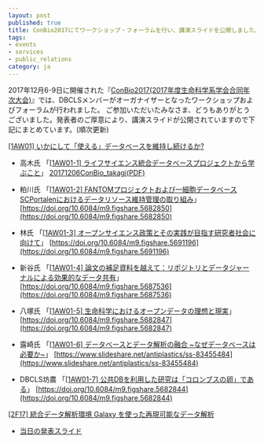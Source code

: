 ```yaml
---
layout: post
published: true
title: ConBio2017にてワークショップ・フォーラムを行い、講演スライドを公開しました。
tags:
- events
- services
- public_relations
category: ja
---
```


2017年12月6-9日に開催された『[ConBio2017(2017年度生命科学系学会合同年次大会)](http://www2.aeplan.co.jp/conbio2017/)』では、DBCLSメンバーがオーガナイザーとなったワークショップおよびフォーラムが行われました。
ご参加いただいたみなさま、どうもありがとうございました。発表者のご厚意により、講演スライドが公開されていますので下記にまとめています。(順次更新)



[[1AW01] いかにして「使える」データベースを維持し続けるか?](https://confit.atlas.jp/guide/events/conbio2017/session/1AW01/advanced)


- 高木氏 「[[1AW01-1] ライフサイエンス統合データベースプロジェクトから学ぶこと](https://confit.atlas.jp/guide/events/conbio2017/subject/1AW01-1/category?cryptoId=)」
[20171206ConBio_takagi(PDF)](http://dbcls.rois.ac.jp/wp-content/uploads/2017/12/20171206ConBio_takagi.pdf)


- 粕川氏 「[[1AW01-2] FANTOMプロジェクトおよび一細胞データベースSCPortalenにおけるデータリソース維持管理の取り組み](https://confit.atlas.jp/guide/events/conbio2017/subject/1AW01-2/category?cryptoId=)」
[https://doi.org/10.6084/m9.figshare.5682850](https://doi.org/10.6084/m9.figshare.5682850)
- 林氏 「[[1AW01-3] オープンサイエンス政策とその実践が目指す研究者社会に向けて](https://confit.atlas.jp/guide/events/conbio2017/subject/1AW01-3/category?cryptoId=)」
[https://doi.org/10.6084/m9.figshare.5691196](https://doi.org/10.6084/m9.figshare.5691196)
- 新谷氏 「[[1AW01-4] 論文の補足資料を越えて：リポジトリとデータジャーナルによる効果的なデータ共有](https://confit.atlas.jp/guide/events/conbio2017/subject/1AW01-4/category?cryptoId=)」
[https://doi.org/10.6084/m9.figshare.5687536](https://doi.org/10.6084/m9.figshare.5687536)
- 八塚氏 「[[1AW01-5] 生命科学におけるオープンデータの理想と現実](https://confit.atlas.jp/guide/events/conbio2017/subject/1AW01-5/category?cryptoId=)」
[https://doi.org/10.6084/m9.figshare.5682847](https://doi.org/10.6084/m9.figshare.5682847)
- 露崎氏 「[[1AW01-6] データベースとデータ解析の融合 ~なぜデータベースは必要か~](https://confit.atlas.jp/guide/events/conbio2017/subject/1AW01-6/category?cryptoId=)」
[https://www.slideshare.net/antiplastics/ss-83455484](https://www.slideshare.net/antiplastics/ss-83455484)
- DBCLS坊農 「[[1AW01-7] 公共DBを利用した研究は「コロンブスの卵」である](https://confit.atlas.jp/guide/events/conbio2017/subject/1AW01-7/category?cryptoId=)」
[https://doi.org/10.6084/m9.figshare.5682844](https://doi.org/10.6084/m9.figshare.5682844)




[[2F17] 統合データ解析環境 Galaxy を使った再現可能なデータ解析](https://confit.atlas.jp/guide/events/conbio2017/session/2F17/advanced)

- [当日の発表スライド](http://wiki.pitagora-galaxy.org/wiki/index.php/ConBio2017)